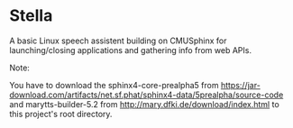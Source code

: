 # Stella
A basic Linux speech assistent building on CMUSphinx for launching/closing applications and gathering info from web APIs.

Note:

You have to download the sphinx4-core-prealpha5 from https://jar-download.com/artifacts/net.sf.phat/sphinx4-data/5prealpha/source-code and 
marytts-builder-5.2 from http://mary.dfki.de/download/index.html to this project's root directory.
